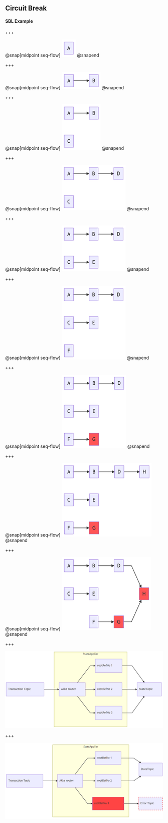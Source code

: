 ## Circuit Break

#### SBL Example

+++

@snap[midpoint seq-flow]
![](img/sbl-nodes/node1.png)
@snapend

+++

@snap[midpoint seq-flow]
![](img/sbl-nodes/node2.png)
@snapend

+++

@snap[midpoint seq-flow]
![](img/sbl-nodes/node3.png)
@snapend

+++

@snap[midpoint seq-flow]
![](img/sbl-nodes/node4.png)
@snapend

+++

@snap[midpoint seq-flow]
![](img/sbl-nodes/node5.png)
@snapend

+++

@snap[midpoint seq-flow]
![](img/sbl-nodes/node6.png)
@snapend

+++

@snap[midpoint seq-flow]
![](img/sbl-nodes/node7.png)
@snapend

+++

@snap[midpoint seq-flow]
![](img/sbl-nodes/node8.png)
@snapend

+++

@snap[midpoint seq-flow]
![](img/sbl-nodes/node9.png)
@snapend

+++

![](img/akka-ok-status.png)


+++

![](img/akka-error-status.png)
